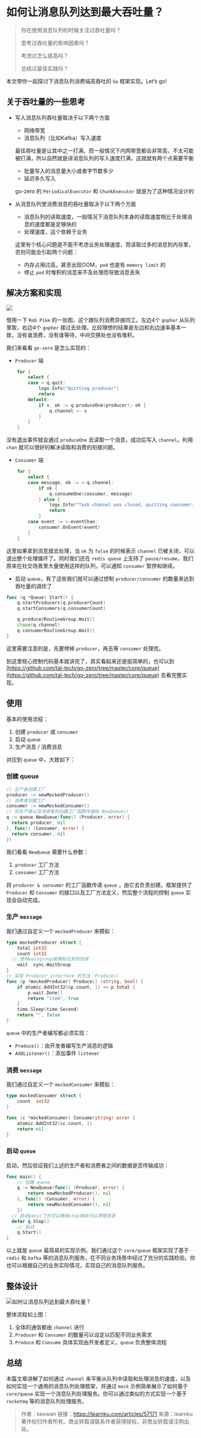 # 如何让消息队列达到最大吞吐量？

> 你在使用消息队列的时候关注过吞吐量吗？
>
> 思考过吞吐量的影响因素吗？
>
> 考虑过怎么提高吗？
>
> 总结过最佳实践吗？

本文带你一起探讨下消息队列消费端高吞吐的 `Go` 框架实现。Let’s go!

## 关于吞吐量的一些思考

* 写入消息队列吞吐量取决于以下两个方面

    * 网络带宽
    * 消息队列（比如Kafka）写入速度

  最佳吞吐量是让其中之一打满，而一般情况下内网带宽都会非常高，不太可能被打满，所以自然就是讲消息队列的写入速度打满，这就就有两个点需要平衡

    * 批量写入的消息量大小或者字节数多少
    * 延迟多久写入

  go-zero 的 `PeriodicalExecutor` 和 `ChunkExecutor` 就是为了这种情况设计的

* 从消息队列里消费消息的吞吐量取决于以下两个方面

    * 消息队列的读取速度，一般情况下消息队列本身的读取速度相比于处理消息的速度都是足够快的
    * 处理速度，这个依赖于业务

  这里有个核心问题是不能不考虑业务处理速度，而读取过多的消息到内存里，否则可能会引起两个问题：

    * 内存占用过高，甚至出现OOM，`pod` 也是有 `memory limit` 的
    * 停止 `pod` 时堆积的消息来不及处理而导致消息丢失

## 解决方案和实现

![](https://cdn.learnku.com/uploads/images/202105/12/73865/u3VJUx2bQy.png!large)

借用一下 `Rob Pike` 的一张图，这个跟队列消费异曲同工。左边4个 `gopher` 从队列里取，右边4个 `gopher` 接过去处理。比较理想的结果是左边和右边速率基本一致，没有谁浪费，没有谁等待，中间交换处也没有堆积。

我们来看看 `go-zero` 是怎么实现的：

* `Producer` 端

```go
	for {
		select {
		case <-q.quit:
			logx.Info("Quitting producer")
			return
		default:
			if v, ok := q.produceOne(producer); ok {
				q.channel <- v
			}
		}
	}
```

没有退出事件就会通过 `produceOne` 去读取一个消息，成功后写入 `channel`。利用 `chan` 就可以很好的解决读取和消费的衔接问题。

* `Consumer` 端

```go
	for {
		select {
		case message, ok := <-q.channel:
			if ok {
				q.consumeOne(consumer, message)
			} else {
				logx.Info("Task channel was closed, quitting consumer...")
				return
			}
		case event := <-eventChan:
			consumer.OnEvent(event)
		}
	}
```

这里如果拿到消息就去处理，当 `ok` 为 `false` 的时候表示 `channel` 已被关闭，可以退出整个处理循环了。同时我们还在 `redis queue` 上支持了 `pause/resume`，我们原来在社交场景里大量使用这样的队列，可以通知 `consumer` 暂停和继续。

* 启动 `queue`，有了这些我们就可以通过控制 `producer/consumer` 的数量来达到吞吐量的调优了

```go
func (q *Queue) Start() {
	q.startProducers(q.producerCount)
	q.startConsumers(q.consumerCount)

	q.producerRoutineGroup.Wait()
	close(q.channel)
	q.consumerRoutineGroup.Wait()
}
```

这里需要注意的是，先要停掉 `producer`，再去等 `consumer` 处理完。

到这里核心控制代码基本就讲完了，其实看起来还是挺简单的，也可以到 [https://github.com/tal-tech/go-zero/tree/master/core/queue](https://github.com/tal-tech/go-zero/tree/master/core/queue) 去看完整实现。

## 使用

基本的使用流程：

1. 创建 `producer` 或  `consumer`
2. 启动 `queue`
3. 生产消息 / 消费消息

对应到 `queue` 中，大致如下：

### 创建 queue

```go
// 生产者创建工厂
producer := newMockedProducer()
// 消费者创建工厂
consumer := newMockedConsumer()
// 将生产者以及消费者的创建工厂函数传递给 NewQueue()
q := queue.NewQueue(func() (Producer, error) {
  return producer, nil
}, func() (Consumer, error) {
  return consumer, nil
})
```

我们看看 `NewQueue` 需要什么参数：

1. `producer` 工厂方法
2. `consumer` 工厂方法

将 `producer & consumer` 的工厂函数传递  `queue` ，由它去负责创建。框架提供了 `Producer` 和 `Consumer` 的接口以及工厂方法定义，然后整个流程的控制 `queue` 实现会自动完成。

### 生产 `message`

我们通过自定义一个 `mockedProducer` 来模拟：

```go
type mockedProducer struct {
	total int32
	count int32
  // 使用waitgroup来模拟任务的完成
	wait  sync.WaitGroup
}
// 实现 Producer interface 的方法：Produce()
func (p *mockedProducer) Produce() (string, bool) {
	if atomic.AddInt32(&p.count, 1) <= p.total {
		p.wait.Done()
		return "item", true
	}
	time.Sleep(time.Second)
	return "", false
}
```

`queue` 中的生产者编写都必须实现：

- `Produce()`：由开发者编写生产消息的逻辑
- `AddListener()`：添加事件 `listener`

### 消费 `message`

我们通过自定义一个 `mockedConsumer` 来模拟：

```go
type mockedConsumer struct {
	count  int32
}

func (c *mockedConsumer) Consume(string) error {
	atomic.AddInt32(&c.count, 1)
	return nil
}
```

### 启动  `queue`

启动，然后验证我们上述的生产者和消费者之间的数据是否传输成功：

```go
func main() {
	// 创建 queue
	q := NewQueue(func() (Producer, error) {
		return newMockedProducer(), nil
	}, func() (Consumer, error) {
		return newMockedConsumer(), nil
	})
  // 启动panic了也可以确保stop被执行以清理资源
  defer q.Stop()
	// 启动
	q.Start()
}
```

以上就是 `queue` 最简易的实现示例。我们通过这个 `core/queue` 框架实现了基于 `redis` 和 `kafka` 等的消息队列服务，在不同业务场景中经过了充分的实践检验。你也可以根据自己的业务实际情况，实现自己的消息队列服务。

## 整体设计

![如何让消息队列达到最大吞吐量？](https://cdn.learnku.com/uploads/images/202105/12/73865/JfGpLa9UFP.png!large)

整体流程如上图：

1. 全体的通信都由 `channel` 进行
2. `Producer` 和 `Consumer` 的数量可以设定以匹配不同业务需求
3. `Produce` 和 `Consume` 具体实现由开发者定义，`queue` 负责整体流程

## 总结

本篇文章讲解了如何通过 `channel` 来平衡从队列中读取和处理消息的速度，以及如何实现一个通用的消息队列处理框架，并通过 `mock` 示例简单展示了如何基于 `core/queue` 实现一个消息队列处理服务。你可以通过类似的方式实现一个基于 `rocketmq` 等的消息队列处理服务。

> 作者：kevwan
> 链接：https://learnku.com/articles/57171
> 来源：learnku
> 著作权归作者所有。商业转载请联系作者获得授权，非商业转载请注明出处。